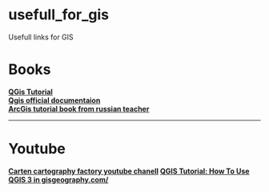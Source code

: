 # usefull_for_gis
Usefull links for GIS<br>
<h1>Books</h1>
<b><a href="https://www.qgistutorials.com/en/docs">QGis Tutorial</a></b>
<br>
<b><a href="https://www.qgis.org/en/docs/index.html">Qgis official documentaion</a></b>
<br>
<strong><a href="https://tsamsonov.github.io/arcgis-course/">ArcGis tutorial book from russian teacher</a><strong>
<hr>
<h1>Youtube</h1>
<strong><a href="https://www.youtube.com/channel/UCWZ9h9DLnWtofBOZusAnWBQ">Carten cartography factory youtube chanell</a><strong>
<strong><a href="https://gisgeography.com/qgis-tutorial-how-to-use-qgis-3/">QGIS Tutorial: How To Use QGIS 3 in gisgeography.com/</a><strong>
